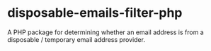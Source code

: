 # disposable-emails-filter-php
A PHP package for determining whether an email address is from a disposable / temporary email address provider.
